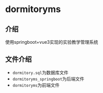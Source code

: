 # dormitoryms

## 介绍

使用springboot+vue3实现的实验教学管理系统

## 文件介绍

- `dormitory.sql`为数据库文件
- `dormitoryms_springboot`为后端文件
- `dormitoryms`为前端文件

